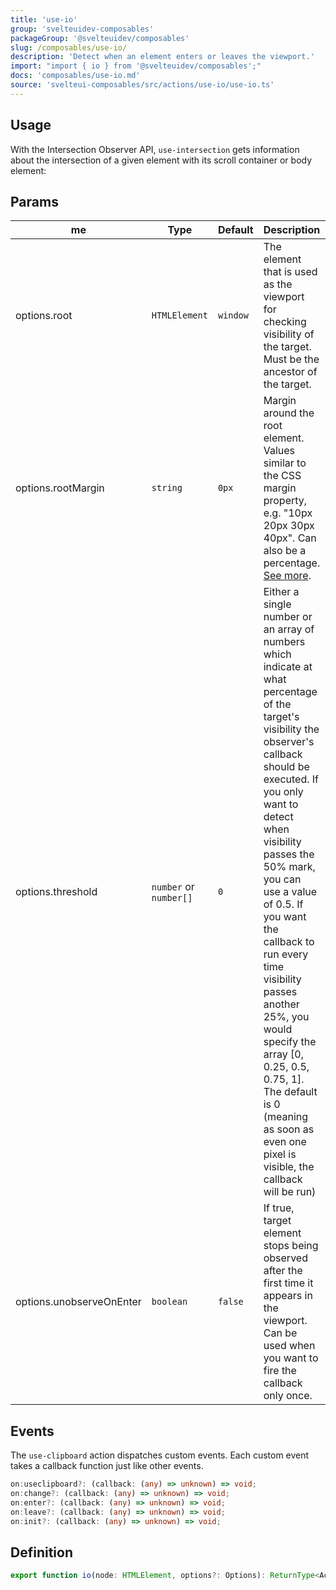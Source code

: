 ```yaml
---
title: 'use-io'
group: 'svelteuidev-composables'
packageGroup: '@svelteuidev/composables'
slug: /composables/use-io/
description: 'Detect when an element enters or leaves the viewport.'
import: "import { io } from '@svelteuidev/composables';"
docs: 'composables/use-io.md'
source: 'svelteui-composables/src/actions/use-io/use-io.ts'
---
```


<script lang='ts'>
    import { Demo, ComposableDemos } from "@svelteuidev/demos";
    import { Heading} from 'components'
</script>

<Heading />

## Usage

With the Intersection Observer API, `use-intersection` gets information about the intersection of a given element with its scroll container or body element:

<Demo demo={ComposableDemos.useIoDemo.usage} />

## Params

| me                       | Type                   | Default  | Description                                                                                                                                                                                                                                                                                                                                                                                                                                                                 | Required |
| ------------------------ | ---------------------- | -------- | --------------------------------------------------------------------------------------------------------------------------------------------------------------------------------------------------------------------------------------------------------------------------------------------------------------------------------------------------------------------------------------------------------------------------------------------------------------------------- | -------- |
| options.root             | `HTMLElement`          | `window` | The element that is used as the viewport for checking visibility of the target. Must be the ancestor of the target.                                                                                                                                                                                                                                                                                                                                                         | `false`  |
| options.rootMargin       | `string`               | `0px`    | Margin around the root element. Values similar to the CSS margin property, e.g. "10px 20px 30px 40px". Can also be a percentage. [See more](#usage-with-rootmargin).                                                                                                                                                                                                                                                                                                        | `false`  |
| options.threshold        | `number` or `number[]` | `0`      | Either a single number or an array of numbers which indicate at what percentage of the target's visibility the observer's callback should be executed. If you only want to detect when visibility passes the 50% mark, you can use a value of 0.5. If you want the callback to run every time visibility passes another 25%, you would specify the array [0, 0.25, 0.5, 0.75, 1]. The default is 0 (meaning as soon as even one pixel is visible, the callback will be run) | `false`  |
| options.unobserveOnEnter | `boolean`              | `false`  | If true, target element stops being observed after the first time it appears in the viewport. Can be used when you want to fire the callback only once.                                                                                                                                                                                                                                                                                                                     | `false`  |

## Events

The `use-clipboard` action dispatches custom events. Each custom event takes a callback function just like other events.

```ts
on:useclipboard?: (callback: (any) => unknown) => void;
on:change?: (callback: (any) => unknown) => void;
on:enter?: (callback: (any) => unknown) => void;
on:leave?: (callback: (any) => unknown) => void;
on:init?: (callback: (any) => unknown) => void;
```

## Definition

```ts
export function io(node: HTMLElement, options?: Options): ReturnType<Action>;
```
